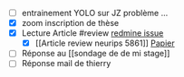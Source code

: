 - [ ] entrainement YOLO sur JZ problème ...
- [x] zoom inscription de thèse
- [x] Lecture Article #review [redmine issue](https://redmine.teklia.com/issues/7618) 
	- [x] [[Article review neurips 5861]]  [Papier](https://cloud.teklia.com/index.php/apps/onlyoffice/s/YFq4mDGy54ZcGLi?fileId=476141) 

- [ ] Réponse au [[sondage de de mi stage]]
- [ ] Réponse mail de thierry
